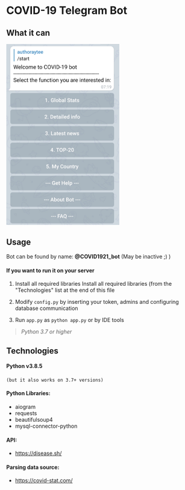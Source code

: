 # COVID-19 Telegram Bot

## What it can

<img src="https://github.com/authoraytee/COVID-19-Telegram-Bot/blob/main/trash/overview.jpg" width="300"/>

## Usage
Bot can be found by name: **@COVID1921_bot**  (May be inactive ;) )

#### If you want to run it on your server

 1. Install all required libraries Install all required libraries (from the "Technologies" list at the end of this file
 
 2. Modify `config.py` by inserting your token, admins and configuring database communication
 
 3. Run `app.py` as `python app.py` or by IDE tools

> *Python 3.7 or higher*

## Technologies

#### Python v3.8.5 
`(but it also works on 3.7+ versions)`

#### Python Libraries:
 - aiogram
 - requests
 - beautifulsoup4
 - mysql-connector-python

#### API:
 - https://disease.sh/
 
#### Parsing data source:
 - https://covid-stat.com/
